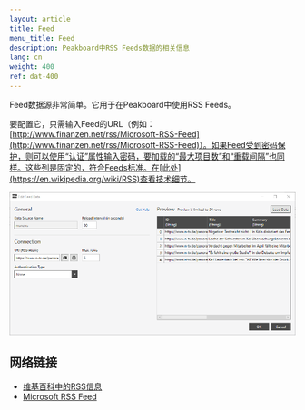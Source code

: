 ```yaml
---
layout: article
title: Feed
menu_title: Feed
description: Peakboard中RSS Feeds数据的相关信息
lang: cn
weight: 400
ref: dat-400
---
```

Feed数据源非常简单。它用于在Peakboard中使用RSS Feeds。

要配置它，只需输入Feed的URL（例如：[http://www.finanzen.net/rss/Microsoft-RSS-Feed](http://www.finanzen.net/rss/Microsoft-RSS-Feed)）。如果Feed受到密码保护，则可以使用“认证”属性输入密码，要加载的“最大项目数”和“重载间隔”也同样。这些列是固定的，符合Feeds标准。在[此处](https://en.wikipedia.org/wiki/RSS)查看技术细节。

 ![Add Data Dialog](/assets/images/data-sources/feed/feed-add-data-dialog.png)


## 网络链接

 - [维基百科中的RSS信息](https://en.wikipedia.org/wiki/RSS)
 - [Microsoft RSS Feed](http://www.finanzen.net/rss/Microsoft-RSS-Feed)
